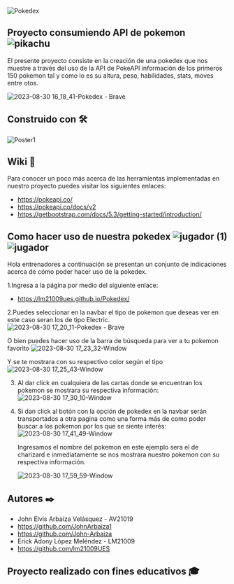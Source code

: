 ![Pokedex](https://github.com/lm21009UES/Pokedex/assets/102486877/12da687c-6f1e-4307-bc86-c32b007d1f07)

## Proyecto consumiendo API de pokemon ![pikachu](https://github.com/lm21009UES/Pokedex/assets/102486877/f5cbb605-6122-44ae-95de-c354456e6430) 

El presente proyecto consiste en la creación de una pokedex que nos muestre a través del uso de la API de PokeAPI información de los primeros 150 pokemon tal y como lo es su altura, peso, habilidades, stats, moves entre otos.

![2023-08-30 16_18_41-Pokedex - Brave](https://github.com/lm21009UES/Pokedex/assets/102486877/d3651774-e29f-47b4-b426-7dea517cf389)

## Construido con 🛠️
![Poster1](https://github.com/lm21009UES/Pokedex/assets/102486877/d187a42a-4117-4034-9eeb-ca130009376d)

## Wiki 📖
Para conocer un poco más acerca de las herramientas implementadas en nuestro proyecto puedes visitar los siguientes enlaces:
* https://pokeapi.co/
* https://pokeapi.co/docs/v2
* https://getbootstrap.com/docs/5.3/getting-started/introduction/

## Como hacer uso de nuestra pokedex ![jugador (1)](https://github.com/lm21009UES/Pokedex/assets/102486877/130606ea-964a-48ea-ae0d-0c3704117c8d) ![jugador](https://github.com/lm21009UES/Pokedex/assets/102486877/4db0555b-be64-49b9-94ee-e8fae794f461)

Hola entrenadores a continuación se presentan un conjunto de indicaciones acerca de cómo poder hacer uso de la pokedex.

1.Ingresa a la página por medio del siguiente enlace:
 * https://lm21009ues.github.io/Pokedex/

2.Puedes seleccionar en la navbar el tipo de pokemon que deseas ver en este caso seran los de tipo Electric.
![2023-08-30 17_20_11-Pokedex - Brave](https://github.com/lm21009UES/Pokedex/assets/102486877/c17ba0cb-901b-4237-ac47-910a6f06b0ec)

O bien puedes hacer uso de la barra de búsqueda para ver a tu pokemon favorito
![2023-08-30 17_23_32-Window](https://github.com/lm21009UES/Pokedex/assets/102486877/c64b4515-e338-41e9-be10-c798b4829245)

Y se te mostrara con su respectivo color según el tipo 
 ![2023-08-30 17_25_43-Window](https://github.com/lm21009UES/Pokedex/assets/102486877/ff966699-d43e-4e7a-b25d-d122af2fd4e0)

 3. Al dar click en cualquiera de las cartas donde se encuentran los pokemon se mostrara su respectiva información:
 ![2023-08-30 17_30_10-Window](https://github.com/lm21009UES/Pokedex/assets/102486877/a1635ef2-bd20-43b1-96cd-b93cc25e264d)

 4. Si dan click al botón con la opción de pokedex en la navbar serán transportados a otra pagina como una forma más de como poder buscar a los pokemon por los que se siente interés:
    ![2023-08-30 17_41_49-Window](https://github.com/lm21009UES/Pokedex/assets/102486877/273f4644-3f41-40fd-bbeb-1939d4aada7d)

    Ingresamos el nombre del pokemon en este ejemplo sera el de charizard e inmediatamente se nos mostrara nuestro pokemon con su respectiva información.
    
    ![2023-08-30 17_59_59-Window](https://github.com/lm21009UES/Pokedex/assets/102486877/7d2c4183-bc6d-4488-98d1-955ca304a283)





## Autores ✒️
* John Elvis Arbaiza Velásquez - AV21019
* https://github.com/JohnArbaiza1
* https://github.com/John-Arbaiza
* Erick Adony López Meléndez - LM21009
* https://github.com/lm21009UES

## Proyecto realizado con fines educativos 🎓
